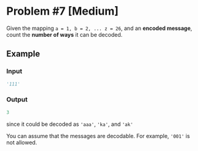 # Problem #7 [**Medium**]

Given the mapping ```a = 1, b = 2, ... z = 26```, and an **encoded message**, count the **number of ways** it can be decoded.

## Example

### Input
```python
'111'
``` 
### Output
```python
3
```
since it could be decoded as ```'aaa'```, ```'ka'```, and ```'ak'```

You can assume that the messages are decodable. For example, ```'001'``` is not allowed.
